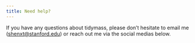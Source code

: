```yaml
---
title: Need help?
---
```


If you have any questions about tidymass, please don’t hesitate to email me (shenxt@stanford.edu) or reach out me via the social medias below.

   
